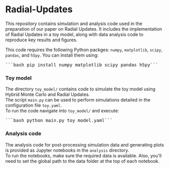 # Radial-Updates
This repository contains simulation and analysis code used in the preparation of our paper on Radial Updates. It includes the implementation of Radial Updates in a toy model, along with data analysis code to reproduce key results and figures.  

This code requires the following Python packges: `numpy`, `matplotlib`, `scipy`, `pandas`, and `h5py`. 
You can install them using:
<pre>```bash pip install numpy matplotlib scipy pandas h5py```</pre>

### Toy model
The directory `toy_model/` contains code to simulate the toy model using Hybrid Monte Carlo and Radial Updates.  
The script `main.py` can be used to perform simulations detailed in the configuration file `toy.yaml`.  
To run the code navigate into `toy_model/` and execute: 
<pre>```bash python main.py toy_model.yaml```</pre>


### Analysis code
The analysis code for post-processing simulation data and generating plots is provided as Jupyter notebooks in the `analysis` directory.  
To run the notebooks, make sure the required data is available. Also, you'll need to set the global path to the data folder at the top of each notebook. 